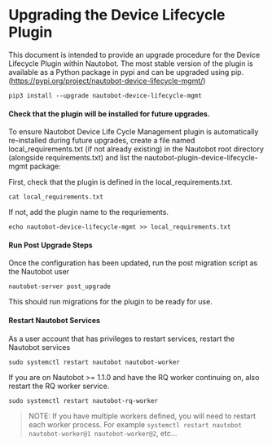 # Upgrading the Device Lifecycle Plugin

This document is intended to provide an upgrade procedure for the Device Lifecycle Plugin
within Nautobot.  The most stable version of the plugin is available as a Python package 
in pypi and can be upgraded using pip. (https://pypi.org/project/nautobot-device-lifecycle-mgmt/)

```pip3 install --upgrade nautobot-device-lifecycle-mgmt```

#### Check that the plugin will be installed for future upgrades.
To ensure Nautobot Device Life Cycle Management plugin is automatically re-installed during future
upgrades, create a file named local_requirements.txt (if not already existing) in the Nautobot root directory
(alongside requirements.txt) and list the nautobot-plugin-device-lifecycle-mgmt package:

First, check that the plugin is defined in the local_requirements.txt. 

```cat local_requirements.txt```

If not, add the plugin name to the requriements. 

```echo nautobot-device-lifecycle-mgmt >> local_requirements.txt```

#### Run Post Upgrade Steps
Once the configuration has been updated, run the post migration script as the Nautobot user

```nautobot-server post_upgrade```

This should run migrations for the plugin to be ready for use.

#### Restart Nautobot Services
As a user account that has privileges to restart services, restart the Nautobot services

```sudo systemctl restart nautobot nautobot-worker```

If you are on Nautobot >= 1.1.0 and have the RQ worker continuing on, also restart the RQ worker service.

```sudo systemctl restart nautobot-rq-worker```
> NOTE: If you have multiple workers defined, you will need to restart each worker process. For example
> `systemctl restart nautobot nautobot-worker@1 nautobot-worker@2`, etc...